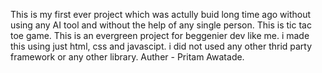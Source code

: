 This is my first ever project which was actully buid long time ago without using any AI tool and without the help of any single person. This is tic tac toe game. This is an evergreen project for beggenier dev like me. i made this using just html, css and javascipt. i did not used any other thrid party framework or any other library.
Auther - Pritam Awatade.
